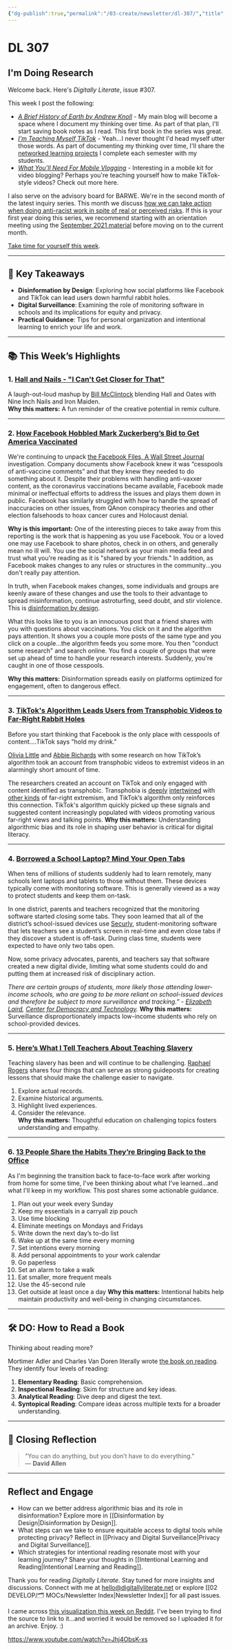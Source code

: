 ```yaml
---
{"dg-publish":true,"permalink":"/03-create/newsletter/dl-307/","title":"I'm Doing Research","tags":["disinformation","misinformation","privacy","security"]}
---
```



# DL 307

## I'm Doing Research

Welcome back. Here's _Digitally Literate_, issue #307. 

This week I post the following:

- _[A Brief History of Earth by Andrew Knoll](https://wiobyrne.com/a-brief-history-of-earth-by-andrew-knoll/)_ - My main blog will become a space where I document my thinking over time. As part of that plan, I'll start saving book notes as I read. This first book in the series was great.
- _[I’m Teaching Myself TikTok](https://wiobyrne.com/im-teaching-myself-tiktok/)_ - Yeah...I never thought I'd head myself utter those words. As part of documenting my thinking over time, I'll share the [networked learning projects](https://wiobyrne.com/networked-learning-project/) I complete each semester with my students.
- _[What You’ll Need For Mobile Vlogging](https://wiobyrne.com/what-youll-need-for-mobile-vlogging/)_ - Interesting in a mobile kit for video blogging? Perhaps you're teaching yourself how to make TikTok-style videos? Check out more here.

I also serve on the advisory board for BARWE. We're in the second month of the latest inquiry series. This month we discuss [how we can take action when doing anti-racist work in spite of real or perceived risks](https://www.barwe215.org/october-how-can-we-take-action-when-doing-anti-racist-work-in-spite-of-real-or-perceived-risks.html). If this is your first year doing this series, we recommend starting with an orientation meeting using the [September 2021 material](https://www.barwe215.org/september-how-do-we-prepare-ourselves-for-a-year-of-striving-towards-being-antiracist-educators.html) before moving on to the current month. 

[Take time for yourself this week](https://www.youngminds.org.uk/young-person/coping-with-life/take-time-out/).

---

## 🔖 Key Takeaways

- **Disinformation by Design**: Exploring how social platforms like Facebook and TikTok can lead users down harmful rabbit holes.  
- **Digital Surveillance**: Examining the role of monitoring software in schools and its implications for equity and privacy.  
- **Practical Guidance**: Tips for personal organization and intentional learning to enrich your life and work.  

---

## 📚 This Week’s Highlights

### 1. **[Hall and Nails - "I Can't Get Closer for That"](https://www.youtube.com/watch?v=zxRpZGQnXcI)**  
A laugh-out-loud mashup by [Bill McClintock](https://www.youtube.com/channel/UC6C3PX8hLzueaPWW9nmT85w) blending Hall and Oates with Nine Inch Nails and Iron Maiden.  
**Why this matters:** A fun reminder of the creative potential in remix culture.

---

### 2. **[How Facebook Hobbled Mark Zuckerberg’s Bid to Get America Vaccinated](https://www.wsj.com/articles/facebook-mark-zuckerberg-vaccinated-11631880296?mod=article_inline)**  
We're continuing to unpack [the Facebook Files, A Wall Street Journal](https://www.wsj.com/articles/the-facebook-files-11631713039?mod=bigtop-breadcrumb) investigation. Company documents show Facebook knew it was “cesspools of anti-vaccine comments” and that they knew they needed to do something about it. Despite their problems with handling anti-vaxxer content, as the coronavirus vaccinations became available, Facebook made minimal or ineffectual efforts to address the issues and plays them down in public. Facebook has similarly struggled with how to handle the spread of inaccuracies on other issues, from QAnon conspiracy theories and other election falsehoods to hoax cancer cures and Holocaust denial.

**Why is this important:** One of the interesting pieces to take away from this reporting is the work that is happening as you use Facebook. You or a loved one may use Facebook to share photos, check in on others, and generally mean no ill will. You use the social network as your main media feed and trust what you're reading as it is "shared by your friends." In addition, as Facebook makes changes to any rules or structures in the community...you don't really pay attention.

In truth, when Facebook makes changes, some individuals and groups are keenly aware of these changes and use the tools to their advantage to spread misinformation, continue astroturfing, seed doubt, and stir violence. This is [disinformation by design](https://wiobyrne.com/trading-up-the-chain/).

What this looks like to you is an innocuous post that a friend shares with you with questions about vaccinations. You click on it and the algorithm pays attention. It shows you a couple more posts of the same type and you click on a couple...the algorithm feeds you some more. You then "conduct some research" and search online. You find a couple of groups that were set up ahead of time to handle your research interests. Suddenly, you're caught in one of those cesspools.

**Why this matters:** Disinformation spreads easily on platforms optimized for engagement, often to dangerous effect.

---

### 3. **[TikTok's Algorithm Leads Users from Transphobic Videos to Far-Right Rabbit Holes](https://www.mediamatters.org/tiktok/tiktoks-algorithm-leads-users-transphobic-videos-far-right-rabbit-holes)**  
Before you start thinking that Facebook is the only place with cesspools of content....TikTok says "hold my drink."

[Olivia Little](https://twitter.com/olivialittle) and [Abbie Richards](https://twitter.com/abbieasr) with some research on how TikTok’s algorithm took an account from transphobic videos to extremist videos in an alarmingly short amount of time.

The researchers created an account on TikTok and only engaged with content identified as transphobic. Transphobia is [deeply](https://www.thenation.com/article/society/transphobia-white-supremacy/) [intertwined](https://transsafety.network/posts/gcs-and-the-right/) with [other kinds](https://icsr.info/wp-content/uploads/2021/04/ICSR-Report-Far-From-Gone-The-Evolution-of-Extremism-in-the-First-100-Days-of-the-Biden-Administration.pdf) of far-right extremism, and TikTok’s algorithm only reinforces this connection. TikTok's algorithm quickly picked up these signals and suggested content increasingly populated with videos promoting various far-right views and talking points.
**Why this matters:** Understanding algorithmic bias and its role in shaping user behavior is critical for digital literacy.

---

### 4. **[Borrowed a School Laptop? Mind Your Open Tabs](https://www.wired.com/story/borrowed-school-laptop-mind-open-tabs/)**  
When tens of millions of students suddenly had to learn remotely, many schools lent laptops and tablets to those without them. These devices typically come with monitoring software. This is generally viewed as a way to protect students and keep them on-task.

In one district, parents and teachers recognized that the monitoring software started closing some tabs. They soon learned that all of the district’s school-issued devices use [Securly](https://www.securly.com/), student-monitoring software that lets teachers see a student’s screen in real-time and even close tabs if they discover a student is off-task. During class time, students were expected to have only two tabs open.

Now, some privacy advocates, parents, and teachers say that software created a new digital divide, limiting what some students could do and putting them at increased risk of disciplinary action.

_There are certain groups of students, more likely those attending lower-income schools, who are going to be more reliant on school-issued devices and therefore be subject to more surveillance and tracking.” - [Elizabeth Laird](https://twitter.com/elizabethan), [Center for Democracy and Technology](https://cdt.org/)._
**Why this matters:** Surveillance disproportionately impacts low-income students who rely on school-provided devices.

---

### 5. **[Here’s What I Tell Teachers About Teaching Slavery](https://theconversation.com/heres-what-i-tell-teachers-about-how-to-teach-young-students-about-slavery-161492)**  
Teaching slavery has been and will continue to be challenging. [Raphael Rogers](https://www2.clarku.edu/faculty/facultybio.cfm?id=931) shares four things that can serve as strong guideposts for creating lessons that should make the challenge easier to navigate.
1. Explore actual records.  
2. Examine historical arguments.  
3. Highlight lived experiences.  
4. Consider the relevance.  
**Why this matters:** Thoughtful education on challenging topics fosters understanding and empathy.

---

### 6. **[13 People Share the Habits They’re Bringing Back to the Office](https://www.wired.com/story/serene-city-building-games-islanders-townscaper-cloud-gardens/)**  
As I'm beginning the transition back to face-to-face work after working from home for some time, I've been thinking about what I've learned...and what I'll keep in my workflow. This post shares some actionable guidance.

1. Plan out your week every Sunday
2. Keep my essentials in a carryall zip pouch
3. Use time blocking
4. Eliminate meetings on Mondays and Fridays
5. Write down the next day’s to-do list
6. Wake up at the same time every morning
7. Set intentions every morning
8. Add personal appointments to your work calendar
9. Go paperless
10. Set an alarm to take a walk
11. Eat smaller, more frequent meals
12. Use the 45-second rule
13. Get outside at least once a day
**Why this matters:** Intentional habits help maintain productivity and well-being in changing circumstances.

---

## 🛠️ DO: How to Read a Book  

Thinking about reading more?

Mortimer Adler and Charles Van Doren literally wrote [the book on reading](https://www.amazon.com/gp/product/0671212095/ref=as_li_qf_asin_il_tl?ie=UTF8&tag=farnamstreet-20&creative=9325&linkCode=as2&creativeASIN=0671212095&linkId=95f640336f1079ee3b5acafcc3a34a84). They identify four levels of reading:

1. **Elementary Reading**: Basic comprehension.  
2. **Inspectional Reading**: Skim for structure and key ideas.  
3. **Analytical Reading**: Dive deep and digest the text.  
4. **Syntopical Reading**: Compare ideas across multiple texts for a broader understanding.  

---

## 🌟 Closing Reflection  

> "You can do anything, but you don’t have to do everything."  
> — **David Allen**

---

## Reflect and Engage

- How can we better address algorithmic bias and its role in disinformation? Explore more in [[Disinformation by Design\|Disinformation by Design]].  
- What steps can we take to ensure equitable access to digital tools while protecting privacy? Reflect in [[Privacy and Digital Surveillance\|Privacy and Digital Surveillance]].  
- Which strategies for intentional reading resonate most with your learning journey? Share your thoughts in [[Intentional Learning and Reading\|Intentional Learning and Reading]].

Thank you for reading _Digitally Literate_. Stay tuned for more insights and discussions. Connect with me at [hello@digitallyliterate.net](mailto:hello@digitallyliterate.net) or explore [[02 DEVELOP/🗂️ MOCs/Newsletter Index\|Newsletter Index]] for all past issues.

I came across [this visualization this week on Reddit](https://www.reddit.com/r/oddlyterrifying/comments/q37xrc/how_big_this_universe_really_is/). I've been trying to find the source to link to it...and worried it would be removed so I uploaded it for an archive. Enjoy. :)

https://www.youtube.com/watch?v=Jhj4ObsK-xs
